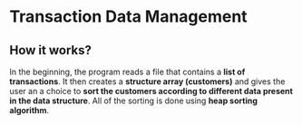 # Transaction Data Management
## How it works?

In the beginning, the program reads a file that contains a **list of transactions**. It then creates a **structure array (customers)** and gives the user an a choice to **sort the customers according to different data present in the data structure**. All of the sorting is done using **heap sorting algorithm**.
